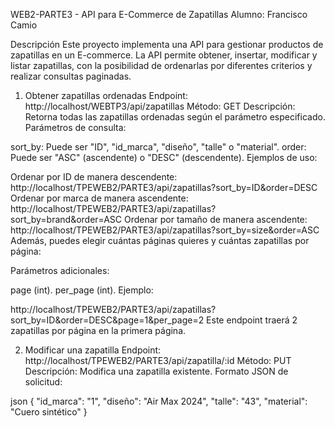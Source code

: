 WEB2-PARTE3 - API para E-Commerce de Zapatillas
Alumno: Francisco Camio

Descripción
Este proyecto implementa una API para gestionar productos de zapatillas en un E-commerce. La API permite obtener, insertar, modificar y listar zapatillas, con la posibilidad de ordenarlas por diferentes criterios y realizar consultas paginadas.


1. Obtener zapatillas ordenadas
Endpoint: http://localhost/WEBTP3/api/zapatillas
Método: GET
Descripción: Retorna todas las zapatillas ordenadas según el parámetro especificado.
Parámetros de consulta:

sort_by: Puede ser "ID", "id_marca", "diseño", "talle" o "material".
order: Puede ser "ASC" (ascendente) o "DESC" (descendente).
Ejemplos de uso:

Ordenar por ID de manera descendente: http://localhost/TPEWEB2/PARTE3/api/zapatillas?sort_by=ID&order=DESC
Ordenar por marca de manera ascendente: http://localhost/TPEWEB2/PARTE3/api/zapatillas?sort_by=brand&order=ASC
Ordenar por tamaño de manera ascendente: http://localhost/TPEWEB2/PARTE3/api/zapatillas?sort_by=size&order=ASC
Además, puedes elegir cuántas páginas quieres y cuántas zapatillas por página:

Parámetros adicionales:

page (int).
per_page (int).
Ejemplo:

http://localhost/TPEWEB2/PARTE3/api/zapatillas?sort_by=ID&order=DESC&page=1&per_page=2
Este endpoint traerá 2 zapatillas por página en la primera página.

2. Modificar una zapatilla
Endpoint: http://localhost/TPEWEB2/PARTE3/api/zapatilla/:id
Método: PUT
Descripción: Modifica una zapatilla existente.
Formato JSON de solicitud:

json
{
    "id_marca": "1",
    "diseño": "Air Max 2024",
    "talle": "43",
    "material": "Cuero sintético"
}
